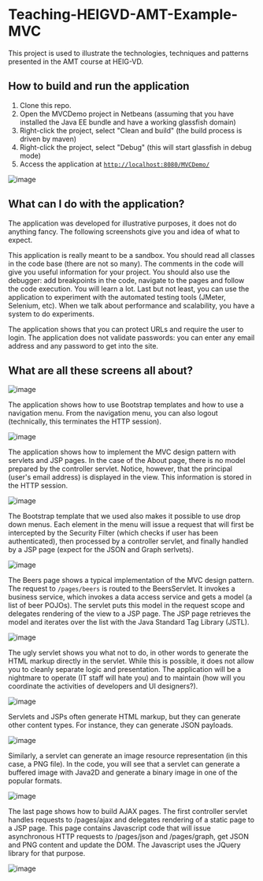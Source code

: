 # Teaching-HEIGVD-AMT-Example-MVC

This project is used to illustrate the technologies, techniques and patterns presented in the AMT course at HEIG-VD.

## How to build and run the application

1. Clone this repo.
2. Open the MVCDemo project in Netbeans (assuming that you have installed the Java EE bundle and have a working glassfish domain)
3. Right-click the project, select "Clean and build" (the build process is driven by maven)
4. Right-click the project, select "Debug" (this will start glassfish in debug mode)
5. Access the application at [`http://localhost:8080/MVCDemo/`](http://localhost:8080/MVCDemo)

![image](./snapshots/screen10.png)

## What can I do with the application?

The application was developed for illustrative purposes, it does not do anything fancy. The following screenshots give you and idea of what to expect.

This application is really meant to be a sandbox. You should read all classes in the code base (there are not so many). The comments in the code will give you useful information for your project. You should also use the debugger: add breakpoints in the code, navigate to the pages and follow the code execution. You will learn a lot. Last but not least, you can use the application to experiment with the automated testing tools (JMeter, Selenium, etc). When we talk about performance and scalability, you have a system to do experiments.

The application shows that you can protect URLs and require the user to login. The application does not validate passwords: you can enter any email address and any password to get into the site.

## What are all these screens all about?

![image](./snapshots/screen1.png)

The application shows how to use Bootstrap templates and how to use a navigation menu. From the navigation menu, you can also logout (technically, this terminates the HTTP session).

![image](./snapshots/screen2.png)

The application shows how to implement the MVC design pattern with servlets and JSP pages. In the case of the About page, there is no model prepared by the controller servlet. Notice, however, that the principal (user's email address) is displayed in the view. This information is stored in the HTTP session.

![image](./snapshots/screen3.png)

The Bootstrap template that we used also makes it possible to use drop down menus. Each element in the menu will issue a request that will first be intercepted by the Security Filter (which checks if user has been authenticated), then processed by a controller servlet, and finally handled by a JSP page (expect for the JSON and Graph serlvets).

![image](./snapshots/screen4.png)

The Beers page shows a typical implementation of the MVC design pattern. The request to `/pages/beers` is routed to the BeersServlet. It invokes a business service, which invokes a data access service and gets a model (a list of beer POJOs). The servlet puts this model in the request scope and delegates rendering of the view to a JSP page. The JSP page retrieves the model and iterates over the list with the Java Standard Tag Library (JSTL).

![image](./snapshots/screen5.png)

The ugly servlet shows you what not to do, in other words to generate the HTML markup directly in the servlet. While this is possible, it does not allow you to cleanly separate logic and presentation. The application will be a nightmare to operate (IT staff will hate you) and to maintain (how will you coordinate the activities of developers and UI designers?).

![image](./snapshots/screen6.png)

Servlets and JSPs often generate HTML markup, but they can generate other content types. For instance, they can generate JSON payloads.

![image](./snapshots/screen7.png)

Similarly, a servlet can generate an image resource representation (in this case, a PNG file). In the code, you will see that a servlet can generate a buffered image with Java2D and generate a binary image in one of the popular formats.

![image](./snapshots/screen8.png)

The last page shows how to build AJAX pages. The first controller servlet handles requests to /pages/ajax and delegates rendering of a static page to a JSP page. This page contains Javascript code that will issue asynchronous HTTP requests to /pages/json and /pages/graph, get JSON and PNG content and update the DOM. The Javascript uses the JQuery library for that purpose.

![image](./snapshots/screen9.png)
